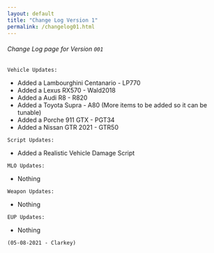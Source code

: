 ```yaml
---
layout: default
title: "Change Log Version 1"
permalink: /changelog01.html
---
```



###### Change Log page for Version `001`

``` Vehicle Updates: ```

- Added a Lambourghini Centanario - LP770
- Added a Lexus RX570 - Wald2018
- Added a Audi R8 - R820
- Added a Toyota Supra - A80 (More items to be added so it can be tunable)
- Added a Porche 911 GTX - PGT34
- Added a Nissan GTR 2021 - GTR50



``` Script Updates: ```

- Added a Realistic Vehicle Damage Script



``` MLO Updates: ```

- Nothing



``` Weapon Updates: ```

- Nothing



``` EUP Updates: ```

- Nothing


`(05-08-2021 - Clarkey)`

